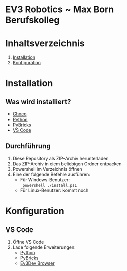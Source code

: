 # EV3 Robotics ~ Max Born Berufskolleg



# Inhaltsverzeichnis
1. [Installation](#Installation)
1. [Konfiguration](#Konfiguration)

# Installation
## Was wird installiert?
- [Choco](https://chocolatey.org/)
- [Python](https://www.python.org/)
- [PyBricks](https://pypi.org/project/pybricks/)
- [VS Code](https://code.visualstudio.com/)
  
## Durchführung
1. Diese Repository als ZIP-Archiv herunterladen
2. Das ZIP-Archiv in eiem beliebigen Ordner entpacken
3. Powershell im Verzeichnis öffnen
4. Eine der folgende Befehle ausführen:
   - Für Windows-Benutzer: <br>``` powershell ./install.ps1```
   - Für Linux-Benutzer: kommt noch

# Konfiguration
## VS Code
1. Öffne VS Code
2. Lade folgende Erweiterungen:
   - [Python](https://marketplace.visualstudio.com/items?itemName=ms-python.python)
   - [PyBricks](https://marketplace.visualstudio.com/items?itemName=ms-vscode.pybricks)
   - [Ev3Dev Browser](https://marketplace.visualstudio.com/items?itemName=ev3dev.ev3dev-browser)
